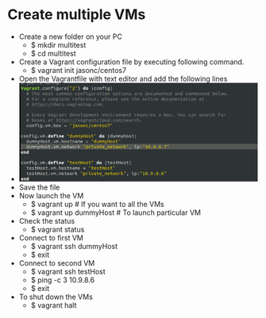 # Create multiple VMs

- Create a new folder on your PC
  - $ mkdir multitest
  - $ cd multitest
- Create a Vagrant configuration file by executing following command.
  - $ vagrant init jasonc/centos7
- Open the Vagrantfile with text editor and add the following lines
- <img src= https://github.com/IEEEProjectsBengaluru/ShellScripting/blob/main/Create%20multiple%20VMs/Screenshot%20from%202022-08-29%2020-47-32.png>
- Save the file
- Now launch the VM
  - $ vagrant up # If you want to  all the VMs
  - $ vagrant up dummyHost # To launch particular VM
- Check the status
  - $ vagrant status
- Connect to first VM
  - $ vagrant ssh dummyHost
  - $ exit
- Connect to second VM
  - $ vagrant ssh testHost
  - $ ping -c 3 10.9.8.6
  - $ exit
- To shut down the VMs
  - $ vagrant halt

